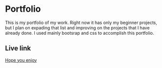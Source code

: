 # Portfolio
This is my portfolio of my work. Right now it has only my beginner projects, but I plan on expading that list and improving on the projects that I have already done.
I used mainly bootsrap and css to accomplish this portfolio. 
## Live link
[Hope you enjoy](https://jmangerino.github.io/Portfolio/)

